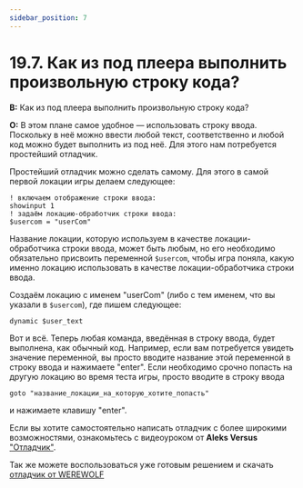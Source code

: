```yaml
---
sidebar_position: 7
---
```


# 19.7. Как из под плеера выполнить произвольную строку кода?
<!-- [:faq_19_07] -->
**В:** Как из под плеера выполнить произвольную строку кода?

**О:**
В этом плане самое удобное — использовать строку ввода. Поскольку в неё можно ввести любой текст, соответственно и любой код можно будет выполнить из под неё. Для этого нам потребуется простейший отладчик.

Простейший отладчик можно сделать самому. Для этого в самой первой локации игры делаем следующее:
```qsp
! включаем отображение строки ввода:
showinput 1
! задаём локацию-обработчик строки ввода:
$usercom = "userCom"
```
Название локации, которую используем в качестве локации-обработчика строки ввода, может быть любым, но его необходимо обязательно присвоить переменной `$usercom`, чтобы игра поняла, какую именно локацию использовать в качестве локации-обработчика строки ввода.

Создаём локацию с именем "userCom" (либо с тем именем, что вы указали в `$usercom`), где пишем следующее:
```qsp
dynamic $user_text
```
Вот и всё. Теперь любая команда, введённая в строку ввода, будет выполнена, как обычный код. Например, если вам потребуется увидеть значение переменной, вы просто вводите название этой переменной в строку ввода и нажимаете "enter". Если необходимо срочно попасть на другую локацию во время теста игры, просто вводите в строку ввода
```qsp
goto "название_локации_на_которую_хотите_попасть"
```
и нажимаете клавишу "enter".

Если вы хотите самостоятельно написать отладчик с более широкими возможностями, ознакомьтесь с видеоуроком от **Aleks Versus** ["Отладчик"](https://www.youtube.com/watch?v=dVtRAlhLY2E&t=1967s).

Так же можете воспользоваться уже готовым решением и скачать [отладчик от WEREWOLF](https://qsp.org/index.php?option=com_content&id=71&Itemid=56)
